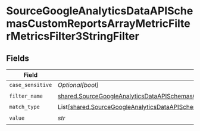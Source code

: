 # SourceGoogleAnalyticsDataAPISchemasCustomReportsArrayMetricFilterMetricsFilter3StringFilter


## Fields

| Field                                                                                                                                                                                                                      | Type                                                                                                                                                                                                                       | Required                                                                                                                                                                                                                   | Description                                                                                                                                                                                                                |
| -------------------------------------------------------------------------------------------------------------------------------------------------------------------------------------------------------------------------- | -------------------------------------------------------------------------------------------------------------------------------------------------------------------------------------------------------------------------- | -------------------------------------------------------------------------------------------------------------------------------------------------------------------------------------------------------------------------- | -------------------------------------------------------------------------------------------------------------------------------------------------------------------------------------------------------------------------- |
| `case_sensitive`                                                                                                                                                                                                           | *Optional[bool]*                                                                                                                                                                                                           | :heavy_minus_sign:                                                                                                                                                                                                         | N/A                                                                                                                                                                                                                        |
| `filter_name`                                                                                                                                                                                                              | [shared.SourceGoogleAnalyticsDataAPISchemasCustomReportsArrayMetricFilterMetricsFilter3FilterName](../../models/shared/sourcegoogleanalyticsdataapischemascustomreportsarraymetricfiltermetricsfilter3filtername.md)       | :heavy_check_mark:                                                                                                                                                                                                         | N/A                                                                                                                                                                                                                        |
| `match_type`                                                                                                                                                                                                               | List[[shared.SourceGoogleAnalyticsDataAPISchemasCustomReportsArrayMetricFilterMetricsFilter3ValidEnums](../../models/shared/sourcegoogleanalyticsdataapischemascustomreportsarraymetricfiltermetricsfilter3validenums.md)] | :heavy_minus_sign:                                                                                                                                                                                                         | N/A                                                                                                                                                                                                                        |
| `value`                                                                                                                                                                                                                    | *str*                                                                                                                                                                                                                      | :heavy_check_mark:                                                                                                                                                                                                         | N/A                                                                                                                                                                                                                        |